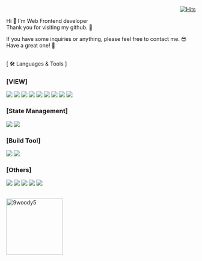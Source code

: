 <div align="right">
  
[![Hits](https://hits.seeyoufarm.com/api/count/incr/badge.svg?url=https%3A%2F%2Fgithub.com%2F9woody5&count_bg=%23D76601&title_bg=%234F4F4F&icon=&icon_color=%23E7E7E7&title=hits&edge_flat=false)](https://hits.seeyoufarm.com)

</div>


Hi 👋 I'm Web Frontend developer <br/>
Thank you for visiting my github. 🚀 <br/>

If you have some inquiries or anything, please feel free to contact me. 😎 <br/>
Have a great one! 🤩 
<br/>
<br/>

[ 🛠 Languages & Tools ]

### [VIEW]
<img src="https://img.shields.io/badge/HTML5-E34F26.svg?style=flat&logo=HTML5&logoColor=white"> <img src="https://img.shields.io/badge/CSS3-1572B6?style=flat&logo=css3&logoColor=white"> <img src="https://img.shields.io/badge/Scss-CC6699?style=flat&logo=Sass&logoColor=white"/> <img src="https://img.shields.io/badge/JavaScript-F7DF1E?style=flat&logo=javascript&logoColor=black"> <img src="https://img.shields.io/badge/jQuery-0769AD?style=flat&logo=jQuery&logoColor=white"/> <img src="https://img.shields.io/badge/TypeScript-007ACC?style=flat&logo=typescript&logoColor=white"> <img src="https://img.shields.io/badge/React-20232A?style=flat&logo=react&logoColor=61DAFB"> <img src="https://img.shields.io/badge/StyledComponent-DB7093?style=flat&logo=styledComponents&logoColor=white"> <img src="https://img.shields.io/badge/TailwindCSS-06B6D4?style=flat&logo=tailwindCSS&logoColor=white">

### [State Management]
<img src="https://img.shields.io/badge/ReactQuery-FF4154?style=flat&logo=reactquery&logoColor=white"> <img src="https://img.shields.io/badge/Recoil-3578E5?style=flat&logo=recoil&logoColor=white">

### [Build Tool]
<img src="https://img.shields.io/badge/CreateReactApp-0080FF?style=flat&logo=createreactapp&logoColor=white"> <img src="https://img.shields.io/badge/Vite-646CFF?style=flat&logo=vite&logoColor=white">

### [Others]
<img src="https://img.shields.io/badge/Git-F05032?style=flat&logo=git&logoColor=white"> <img src="https://img.shields.io/badge/Gitlab-FC6D26?style=flat&logo=gitlab&logoColor=white"> <img src="https://img.shields.io/badge/JiraSoftware-0052CC?style=flat&logo=jirasoftware&logoColor=white"> <img src="https://img.shields.io/badge/Figma-F24E1E?style=flat&logo=figma&logoColor=white"> <img src="https://img.shields.io/badge/AdobeXD-FF61F6?style=flat&logo=adobexd&logoColor=white">
<br/>
<br/>

<img align="left" src="https://github-readme-stats.vercel.app/api?username=9woody5&show_icons=true&locale=en&theme=react" alt="9woody5" height="150px"/>
